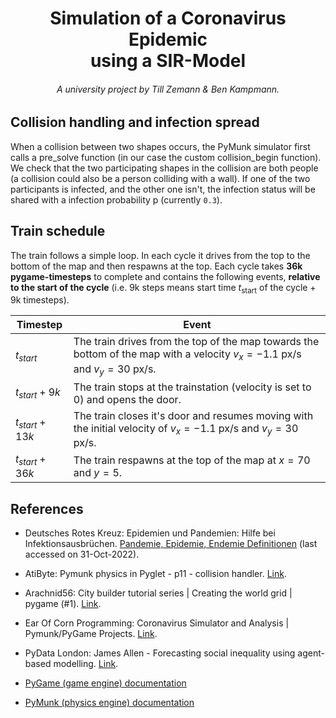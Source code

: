 ## 
# <div align="center">Simulation of a Coronavirus Epidemic <br/> using a SIR-Model </div>
######  <div align="center">A university project by Till Zemann & Ben Kampmann.</div>

<!--
Insert here:
- GIF of the simulation
- graphs

GIF Example:
##### <div align="center">![simulation_gif](https://media.tenor.com/o656qFKDzeUAAAAC/rick-astley-never-gonna-give-you-up.gif) Description.
</div>
-->

## Collision handling and infection spread

When a collision between two shapes occurs, the PyMunk simulator first calls a pre_solve function (in our case the custom collision_begin function).
We check that the two participating shapes in the collision are both people (a collision could also be a person colliding with a wall). If one of the two participants is infected, and the other one isn't, the infection status will be shared with a infection probability p (currently `0.3`).

## Train schedule

The train follows a simple loop. In each cycle it drives from the top to the bottom of the map and then respawns at the top.
Each cycle takes __36k pygame-timesteps__ to complete and contains the following events, __relative to
the start of the cycle__ (i.e. 9k steps means start time $t_{\text{start}}$ of the cycle + 9k timesteps).

| Timestep | Event |
| ------ | ------ |
| $t_{start}$ | The train drives from the top of the map towards the bottom of the map with a velocity $v_x = -1.1 \text{ px/s}$ and $v_y = 30 \text{ px/s}$. |
| $t_{start} + 9k$ | The train stops at the trainstation (velocity is set to 0) and opens the door. |
| $t_{start} + 13k$ | The train closes it's door and resumes moving with the initial velocity of $v_x = -1.1 \text{ px/s}$ and $v_y = 30 \text{ px/s}$. |
| $t_{start} + 36k$ | The train respawns at the top of the map at $x = 70$ and $y = 5$. |

## References

- Deutsches Rotes Kreuz: Epidemien und Pandemien: Hilfe bei Infektionsausbrüchen. [Pandemie, Epidemie, Endemie Definitionen](https://www.drk.de/hilfe-weltweit/wann-wir-helfen/katastrophe/epidemien-pandemien/) (last accessed on 31-Oct-2022). 

- AtiByte: Pymunk physics in Pyglet - p11 - collision handler. [Link](https://www.youtube.com/watch?v=ZVDm2Xtp3Lw).

- Arachnid56: City builder tutorial series | Creating the world grid | pygame (#1). [Link](https://www.youtube.com/watch?v=wI_pvfwcPgQ).

- Ear Of Corn Programming: Coronavirus Simulator and Analysis | Pymunk/PyGame Projects. [Link](https://www.youtube.com/watch?v=yJK5J8a7NFs).

- PyData London: James Allen - Forecasting social inequality using agent-based modelling. [Link](https://www.youtube.com/watch?v=RglNX4c_dfc).

- [PyGame (game engine) documentation](https://www.pygame.org/docs/)

- [PyMunk (physics engine) documentation](http://www.pymunk.org/en/latest/pymunk.html)

